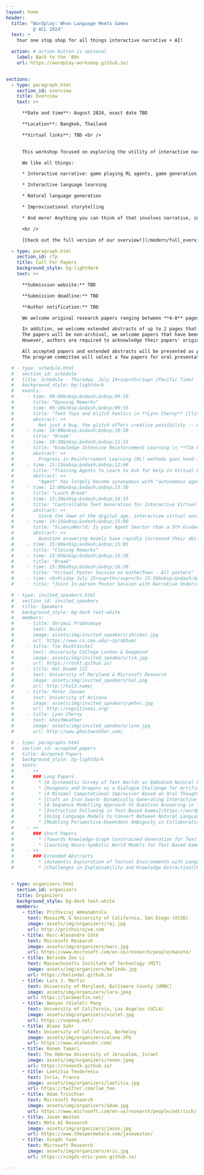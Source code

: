 ```yaml
---
layout: home
header:
  title: "Wordplay: When Language Meets Games
          @ ACL 2024"
  text: >
    Your one stop shop for all things interactive narrative + AI!

  action: # action button is optional
    label: Back to the '80s
    url: https://wordplay-workshop.github.io/


sections:
  - type: paragraph.html
    section_id: overview
    title: Overview
    text: >+

      **Date and time**: August 2024, exact date TBD

      **Location**: Bangkok, Thailand

      **Virtual links**: TBD <br />
      

      This workshop focused on exploring the utility of interactive narratives, think everything from classic text-adventures like [Zork](http://textadventures.online/play/?story=http%3A%2F%2Fwww.ifarchive.org%2Fif-archive%2Fgames%2Fhugo%2Fhugozork.hex) to modern [Twine](https://twinery.org/) games, to fill a role as the learning environments of choice for language-based tasks including but not limited to storytelling. A few previous iterations of this workshop took place very successfully with hundreds of attendees, at NeurIPS 2018, NeurIPS 2020, & NAACL 2022. Since then, the community of people working in this area has rapidly increased. This workshop aims to be a centralized place where all researchers involved across a breadth of fields can interact and learn from each other. Furthermore, it will act as a showcase to the wider NLP/RL/Game communities on interactive narrative's place as a learning environment. The program will feature a collection of invited talks in addition to contributed talks and posters from each of these sections of the interactive narrative community and the wider NLP and RL communities.  <br />

      We like all things:

      * Interactive narrative: game playing RL agents, game generation, etc.

      * Interactive language learning

      * Natural language generation

      * Improvisational storytelling

      * And more! Anything you can think of that involves narrative, interactivity, and language!

      <br />

      [Check out the full version of our overview!](/modern/full_overview)

  - type: paragraph.html
    section_id: cfp
    title: Call For Papers
    background_style: bg-lightdark
    text: >+

      **Submission website:** TBD

      **Submission deadline:** TBD

      **Author notification:** TBD

      We welcome original research papers ranging between **4-8** pages in length (not including references or supplementary materials), formatted according to [the ACL 2023 style](https://acl-org.github.io/ACLPUB/formatting.html). Submissions should be in **.pdf** format. Since the review process is **double-blind**, all papers should be appropriately anonymised. Authors have the option of including supplementary manuscript containing further details of their work into **the same .pdf file**, it is entirely up to the reviewers to decide whether they wish to consult this additional material. Authors are strongly encouraged to make data and code publicly available whenever possible. The accepted papers will be posted on the workshop website and will not appear in the ACL proceedings.<br/>

      In addition, we welcome extended abstracts of up to 2 pages that describe open problems and challenges in this area.
      The papers will be non-archival, we welcome papers that have been published or submitted to other places.
      However, authors are required to acknowledge their papers' original appearance in such cases. <br/>

      All accepted papers and extended abstracts will be presented as posters.
      The program committee will select a few papers for oral presentation.

  # - type: schedule.html
  #   section_id: schedule
  #   title: Schedule - Thursday, July 14<sup>th</sup> (Pacific Time) - <a href="https://www.youtube.com/watch?v=XIQgB_MerAw">Live Session Recording</a>
  #   background_style: bg-lightdark
  #   events:
  #     - time: 09:00&nbsp;&ndash;&nbsp;09:10
  #       title: "Opening Remarks"
  #     - time: 09:10&nbsp;&ndash;&nbsp;09:55
  #       title: "Text Toys and Glitch Poetics \n **Lynn Cherny** [[link]](https://www.youtube.com/watch?v=XIQgB_MerAw&t=0)"
  #       abstract: >+
  #         Not just a bug, the glitch offers creative possibility -- especially in AI systems where we are travelers in a foggy latent space.  The glitch is usually a visual metaphor, but it is alive and well in text encodings too.  I'll talk about projects (mine and others') that explore neural spaces in poetic and game-like ways. Focusing on text play in this talk, we'll visit media collages, mistaken translations, cross-modal cutups, and the dusty bottoms of game databases in search of the uncanny glitch that make us laugh because it's true.
  #     - time: 10:00&nbsp;&ndash;&nbsp;10:30
  #       title: "Break"
  #     - time: 10:30&nbsp;&ndash;&nbsp;11:15
  #       title: "Knowledge Intensive Reinforcement Learning \n **Tim Rocktäschel** [[link]](https://www.youtube.com/watch?v=XIQgB_MerAw&t=5097)"
  #       abstract: >+
  #         Progress in Reinforcement Learning (RL) methods goes hand-in-hand with the development of challenging environments that test the limits of current approaches. While existing RL environments are either sufficiently complex or based on fast simulation, they are rarely both these things. Moreover, research in RL has predominantly focused on environments that can be approached tabula rasa, i.e., without agents requiring transfer of any domain or world knowledge outside of the simulated environment. I will talk about the NetHack Learning Environment (NLE), a scalable, procedurally generated, stochastic, rich, and challenging environment for research based on the popular single-player terminal-based rogue-like game, NetHack. We argue that NetHack is sufficiently complex to drive long-term research on problems such as exploration, planning, skill acquisition, and language-conditioned RL, while dramatically reducing the computational resources required to gather a large amount of experience. Interestingly, this game is extremely challenging even for human players who often need many years to solve it the first time and who generally consult external natural language knowledge sources like the NetHack Wiki to improve their skills. I will cover some of our recent work on utilizing language information in this challenging environment.
  #     - time: 11:15&nbsp;&ndash;&nbsp;12:00
  #       title: "Training Agents to Learn to Ask for Help in Virtual Environments \n **Hal Daumé III** [[link]](https://www.youtube.com/watch?v=XIQgB_MerAw&t=8456)"
  #       abstract: >+
  #         "Agent" has largely become synonymous with "autonomous agent", but I'll argue that scoping our study of agents to those that are fully autonomous is a mistake: instead, we should aim to train agents that can assist humans, and be assisted by humans. In line with this goal, I will describe recent and ongoing work in the space of assisted agent navigation, where agents can ask humans for help, and where they can describe their own behaviors. This talk will largely be based on joint work with Sudha Rao, Khanh Nguyen, Lingjun Zhao, and Yonatan Bisk.
  #     - time: 12:00&nbsp;&ndash;&nbsp;13:30
  #       title: "Lunch Break"
  #     - time: 13:30&nbsp;&ndash;&nbsp;14:15
  #       title: "Controllable Text Generation for Interactive Virtual Environments \n **Shrimai Prabhumoye** [[link]](https://youtu.be/XIQgB_MerAw?t=16409)"
  #       abstract: >+
  #         Since the dawn of the digital age, interactive virtual environments and electronic games have played a huge role in shaping our lives. Not only are they a source of entertainment but they also teach us important life skills such as strategic planning, collaboration, and problem solving. Therefore, online gamers expect their virtual environment to be aware of their situation (e.g., position in a game) and interact with them in natural language. In this talk, I describe novel techniques to generate text in a particular style. This talk provides an approach of generating engaging naturalistic conversation responses using knowledge generated by pre-trained language models, considering their recent success in a multitude of NLP tasks. The talk will conclude with exploring whether pretrained language models can be situated in these virtual spaces and generate dialogue in a zero-shot manner.
  #     - time: 14:15&nbsp;&ndash;&nbsp;15:00
  #       title: "ScienceWorld: Is your Agent Smarter than a 5th Grader? \n **Peter Jansen** [[link]](https://www.youtube.com/watch?v=XIQgB_MerAw&t=18727)"
  #       abstract: >+
  #         Question answering models have rapidly increased their ability to answer natural language questions in recent years, due in large part to large pre-trained neural network models called Language Models.  These language models have felled many benchmarks, including recently achieving an "A" grade on answering standardized multiple choice elementary science exams.  But how much do these language models truly know about elementary science, and how robust is their knowledge?  In this work, we present ScienceWorld, a new benchmark to test agents' scientific reasoning abilities.  ScienceWorld is an interactive text game environment that tasks agents with performing 30 tasks drawn from the elementary science curriculum, like melting ice, building simple electrical circuits, using pollinators to help grow fruits, or understanding dominant versus recessive genetic traits.  We show that current state-of-the-art language models that can easily answer elementary science questions, such as whether a metal fork is conductive or not, struggle when tasked to conduct an experiment to test this in a grounded, interactive environment, even with substantial training data.  This presents the question of whether current models are simply retrieving answers to questions by way of observing a large number of similar input examples, or if they have learned to reason about concepts in a reusable manner.  We hypothesize that agents need to be grounded in interactive environments to achieve such reasoning abilities.  Our experiments provide empirical evidence supporting this hypothesis -- showing that a 1.5 million parameter agent trained interactively for 100k steps outperforms an 11 billion parameter model statically trained for scientific question answering and reasoning via millions of expert demonstrations.
  #     - time: 15:00&nbsp;&ndash;&nbsp;15:05
  #       title: "Closing Remarks"
  #     - time: 15:05&nbsp;&ndash;&nbsp;15:30
  #       title: "Break"
  #     - time: 15:30&nbsp;&ndash;&nbsp;16:30
  #       title: "Virtual Poster Session on GatherTown - All posters"
  #     - time: <b>Friday July 15<sup>th</sup></b> 15:30&nbsp;&ndash;&nbsp;16:30
  #       title: "Joint In-person Poster Session with Narrative Understanding workshop - Regency ballroom on the 7<sup>th</sup> floor"

  # - type: invited_speakers.html
  #   section_id: invited_speakers
  #   title: Speakers
  #   background_style: bg-dark text-white
  #   members:
  #     - title: Shrimai Prabhumoye
  #       text: Nvidia
  #       image: assets/img/invited_speakers/shrimai.jpg
  #       url: https://www.cs.cmu.edu/~sprabhum/
  #     - title: Tim Rocktäschel
  #       text: University College London & Deepmind
  #       image: assets/img/invited_speakers/tim.jpg
  #       url: https://rockt.github.io/
  #     - title: Hal Daumé III
  #       text: University of Maryland & Microsoft Research
  #       image: assets/img/invited_speakers/hal.png
  #       url: http://hal3.name/
  #     - title: Peter Jansen
  #       text: University of Arizona
  #       image: assets/img/invited_speakers/peter.jpg
  #       url: http://cognitiveai.org/
  #     - title: Lynn Cherny
  #       text: GhostWeather
  #       image: assets/img/invited_speakers/lynn.jpg
  #       url: http://www.ghostweather.com/

  # - type: paragraphs.html
  #   section_id: accepted_papers
  #   title: Accepted Papers
  #   background_style: bg-lightdark
  #   texts:
  #     - >+
  #       ### Long Papers
  #         * [A Systematic Survey of Text Worlds as Embodied Natural Language Environments](https://wordplay-workshop.github.io/modern/assets/pdfs/3.pdf)
  #         * [Dungeons and Dragons as a Dialogue Challenge for Artificial Intelligence](https://wordplay-workshop.github.io/modern/assets/pdfs/4.pdf)
  #         * [A Minimal Computational Improviser Based on Oral Thought](https://wordplay-workshop.github.io/modern/assets/pdfs/5.pdf)
  #         * [Craft an Iron Sword: Dynamically Generating Interactive Game Characters by Prompting Large Language Models Tuned on Code](https://wordplay-workshop.github.io/modern/assets/pdfs/6.pdf)
  #         * [A Sequence Modelling Approach to Question Answering in Text-Based Games](https://wordplay-workshop.github.io/modern/assets/pdfs/8.pdf)
  #         * [Instruction Following in Text-Based Games](https://wordplay-workshop.github.io/modern/assets/pdfs/9.pdf)
  #         * [Using Language Models to Convert Between Natural Language and Game Commands](https://wordplay-workshop.github.io/modern/assets/pdfs/10.pdf)
  #         * [Modeling Perspective-Dependent Ambiguity in Collaborative Dialogue](https://wordplay-workshop.github.io/modern/assets/pdfs/12.pdf)
  #     - >+
  #       ### Short Papers
  #         * [Towards Knowledge-Graph Constrained Generation for Text Adventure Games](https://wordplay-workshop.github.io/modern/assets/pdfs/7.pdf)
  #         * [Learning Neuro-Symbolic World Models for Text-Based Game Playing Agents](https://wordplay-workshop.github.io/modern/assets/pdfs/14.pdf)
  #     - >+
  #       ### Extended Abstracts
  #         * [Automatic Exploration of Textual Environments with Language-Conditioned Autotelic Agents](https://wordplay-workshop.github.io/modern/assets/pdfs/11.pdf)
  #         * [Challenges in Explainability and Knowledge Extraction](https://wordplay-workshop.github.io/modern/assets/pdfs/13.pdf)


  - type: organizers.html
    section_id: organizers
    title: Organizers
    background_style: bg-dark text-white
    members:
      - title: Prithviraj Ammanabrolu
        text: MosaicML & University of California, San Diego (UCSD)
        image: assets/img/organizers/raj.jpg
        url: http://prithvirajva.com
      - title: Marc-Alexandre Côté
        text: Microsoft Research
        image: assets/img/organizers/marc.jpg
        url: https://www.microsoft.com/en-us/research/people/macote/
      - title: Belinda Zou Li
        text: Massachusetts Institute of Technology (MIT)
        image: assets/img/organizers/belinda.jpg
        url: https://belindal.github.io
      - title: Lara J. Martin
        text: University of Maryland, Baltimore County (UMBC)
        image: assets/img/organizers/lara.jpeg
        url: https://laramartin.net/
      - title: Nanyun (Violet) Peng
        text: University of California, Los Angeles (UCLA)
        image: assets/img/organizers/violet.jpg
        url: https://vnpeng.net/
      - title: Alane Suhr
        text: University of California, Berkeley
        image: assets/img/organizers/alane.JPG
        url: https://www.alanesuhr.com/
      - title: Ronen Tamari
        text: The Hebrew University of Jerusalem, Israel
        image: assets/img/organizers/ronen.jpeg
        url: https://ronentk.github.io/
      - title: Laetitia Teodorescu
        text: Inria, France
        image: assets/img/organizers/laetitia.jpg
        url: https://twitter.com/lae_teo
      - title: Adam Trischler
        text: Microsoft Research
        image: assets/img/organizers/adam.jpg
        url: https://www.microsoft.com/en-us/research/people/adtrisch/
      - title: Jason Weston
        text: Meta AI Research
        image: assets/img/organizers/jason.jpg
        url: https://www.thespermwhale.com/jaseweston/
      - title: Xingdi Yuan
        text: Microsoft Research
        image: assets/img/organizers/eric.jpg
        url: https://xingdi-eric-yuan.github.io/

---
```

